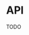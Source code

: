 <!--
 * @Author: Wenhao Ding
 * @Email: wenhaod@andrew.cmu.edu
 * @Date: 2021-07-18 21:46:37
 * @LastEditTime: 2021-07-18 22:57:47
 * @Description: 
-->

# API

TODO